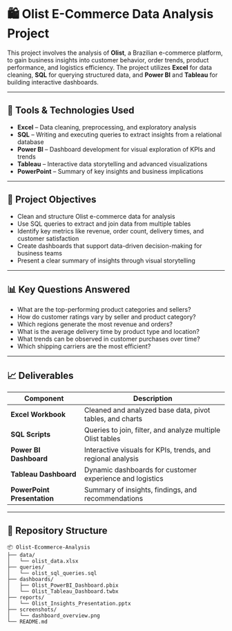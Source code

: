 # 🛍️ Olist E-Commerce Data Analysis Project

This project involves the analysis of **Olist**, a Brazilian e-commerce platform, to gain business insights into customer behavior, order trends, product performance, and logistics efficiency. The project utilizes **Excel** for data cleaning, **SQL** for querying structured data, and **Power BI** and **Tableau** for building interactive dashboards.

---

## 🧰 Tools & Technologies Used

- **Excel** – Data cleaning, preprocessing, and exploratory analysis
- **SQL** – Writing and executing queries to extract insights from a relational database
- **Power BI** – Dashboard development for visual exploration of KPIs and trends
- **Tableau** – Interactive data storytelling and advanced visualizations
- **PowerPoint** – Summary of key insights and business implications

---

## 🎯 Project Objectives

- Clean and structure Olist e-commerce data for analysis
- Use SQL queries to extract and join data from multiple tables
- Identify key metrics like revenue, order count, delivery times, and customer satisfaction
- Create dashboards that support data-driven decision-making for business teams
- Present a clear summary of insights through visual storytelling

---

## 📊 Key Questions Answered

- What are the top-performing product categories and sellers?
- How do customer ratings vary by seller and product category?
- Which regions generate the most revenue and orders?
- What is the average delivery time by product type and location?
- What trends can be observed in customer purchases over time?
- Which shipping carriers are the most efficient?

---

## 📈 Deliverables

| Component | Description |
|----------|-------------|
| **Excel Workbook** | Cleaned and analyzed base data, pivot tables, and charts |
| **SQL Scripts** | Queries to join, filter, and analyze multiple Olist tables |
| **Power BI Dashboard** | Interactive visuals for KPIs, trends, and regional analysis |
| **Tableau Dashboard** | Dynamic dashboards for customer experience and logistics |
| **PowerPoint Presentation** | Summary of insights, findings, and recommendations |

---

## 📁 Repository Structure

```text
📦 Olist-Ecommerce-Analysis
├── data/
│   └── olist_data.xlsx
├── queries/
│   └── olist_sql_queries.sql
├── dashboards/
│   ├── Olist_PowerBI_Dashboard.pbix
│   └── Olist_Tableau_Dashboard.twbx
├── reports/
│   └── Olist_Insights_Presentation.pptx
├── screenshots/
│   └── dashboard_overview.png
└── README.md
